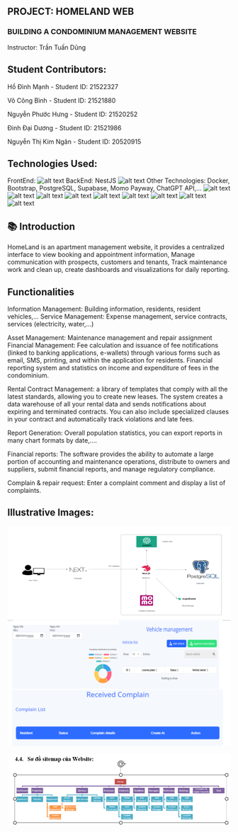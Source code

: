 ## PROJECT: HOMELAND WEB

### BUILDING A CONDOMINIUM MANAGEMENT WEBSITE
Instructor: Trần Tuấn Dũng
## Student Contributors:
Hồ Đình Mạnh - Student ID: 21522327

Võ Công Bình - Student ID: 21521880

Nguyễn Phước Hưng - Student ID: 21520252

Đinh Đại Dương - Student ID: 21521986

Nguyễn Thị Kim Ngân - Student ID: 20520915
## Technologies Used:
FrontEnd: 
![alt text](https://img.shields.io/badge/next%20js-000000?style=for-the-badge&logo=nextdotjs&logoColor=white)
BackEnd: NestJS
![alt text](https://img.shields.io/badge/next%20js-000000?style=for-the-badge&logo=nextdotjs&logoColor=white)
Other Technologies: Docker, Bootstrap, PostgreSQL, Supabase, Momo Payway, ChatGPT API,...
![alt text](https://img.shields.io/badge/Visual_Studio_Code-0078D4?style=for-the-badge&logo=visual%20studio%20code&logoColor=white)
![alt text](https://img.shields.io/badge/TypeScript-007ACC?style=for-the-badge&logo=typescript&logoColor=white)
![alt text](https://img.shields.io/badge/Supabase-B73BFE?style=for-the-badge&logo=Supabase&logoColor=FFD62E)
![alt text](https://img.shields.io/badge/docker-%230db7ed.svg?style=for-the-badge&logo=docker&logoColor=white)
![alt text](https://img.shields.io/badge/ChatGPT-005C84?style=for-the-badge&logo=ChatGPT&logoColor=white)
![alt text](https://img.shields.io/badge/PostgreSQL-F24E1E?style=for-the-badge&logo=PostgreSQL&logoColor=white)
![alt text](https://img.shields.io/badge/Bootstrap-%230db7ed.svg?style=for-the-badge&logo=Bootstrap&logoColor=white)
![alt text](https://img.shields.io/badge/MoMo-FF9900?style=for-the-badge&logo=MOMO&logoColor=white)
![alt text](https://img.shields.io/badge/Vercel-000000?style=for-the-badge&logo=vercel&logoColor=white)
## 📚 Introduction
HomeLand is an apartment management website, it provides a centralized interface to view booking and appointment information, Manage communication with prospects, customers and tenants, Track maintenance work and clean up, create dashboards and visualizations for daily reporting.

## Functionalities
Information Management: Building information, residents, resident vehicles,...
Service Management: Expense management, service contracts, services (electricity, water,...)

Asset Management: Maintenance management and repair assignment
Financial Management: Fee calculation and issuance of fee notifications (linked to banking applications, e-wallets) through various forms such as email, SMS, printing, and within the application for residents. Financial reporting system and statistics on income and expenditure of fees in the condominium.

Rental Contract Management: a library of templates that comply with all the latest standards, allowing you to create new leases. The system creates a data warehouse of all your rental data and sends notifications about expiring and terminated contracts. You can also include specialized clauses in your contract and automatically track violations and late fees.

Report Generation: Overall population statistics, you can export reports in many chart formats by date,....

Financial reports: The software provides the ability to automate a large portion of accounting and maintenance operations, distribute to owners and suppliers, submit financial reports, and manage regulatory compliance.

Complain & repair request: Enter a complaint comment and display a list of complaints.

## Illustrative Images:
![alt text](image-1.png)
![alt text](anh1.png)

![git git](image.png)

